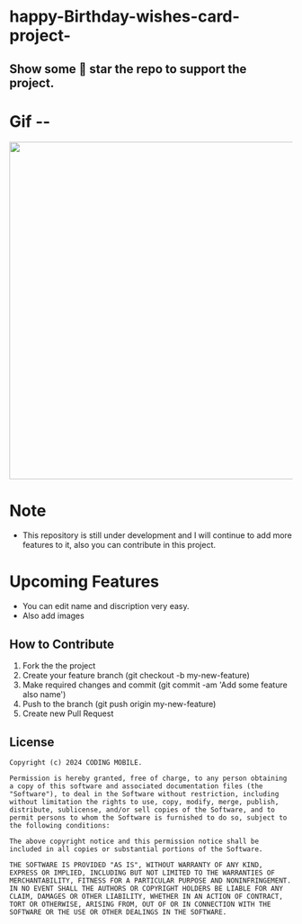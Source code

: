# happy-Birthday-wishes-card-project-
>  
## Show some 🌟 star the repo to support the project.

# Gif --
<p>
  <img src="https://github.com/praweensoni/happy-Birthday-wishes-card-project-/assets/106673980/8b727f61-d705-487d-a275-de9e03851317" heigth="600" width="600" margin-left="20px">
</p>

# Note
  - This repository is still under development and I will continue to add more features to it, also you can contribute in this project.
 
# Upcoming Features
  -  You can edit name and discription very easy.
  -  Also add images

## How to Contribute
  1. Fork the the project
  2. Create your feature branch (git checkout -b my-new-feature)
  3. Make required changes and commit (git commit -am 'Add some feature also name')
  4. Push to the branch (git push origin my-new-feature)
  5. Create new Pull Request

## License

    Copyright (c) 2024 CODING MOBILE.
    
    Permission is hereby granted, free of charge, to any person obtaining a copy of this software and associated documentation files (the "Software"), to deal in the Software without restriction, including without limitation the rights to use, copy, modify, merge, publish, distribute, sublicense, and/or sell copies of the Software, and to permit persons to whom the Software is furnished to do so, subject to the following conditions:
    
    The above copyright notice and this permission notice shall be included in all copies or substantial portions of the Software.
    
    THE SOFTWARE IS PROVIDED "AS IS", WITHOUT WARRANTY OF ANY KIND, EXPRESS OR IMPLIED, INCLUDING BUT NOT LIMITED TO THE WARRANTIES OF MERCHANTABILITY, FITNESS FOR A PARTICULAR PURPOSE AND NONINFRINGEMENT. IN NO EVENT SHALL THE AUTHORS OR COPYRIGHT HOLDERS BE LIABLE FOR ANY CLAIM, DAMAGES OR OTHER LIABILITY, WHETHER IN AN ACTION OF CONTRACT, TORT OR OTHERWISE, ARISING FROM, OUT OF OR IN CONNECTION WITH THE SOFTWARE OR THE USE OR OTHER DEALINGS IN THE SOFTWARE.
